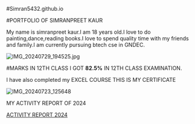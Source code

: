 #Simran5432.github.io

#PORTFOLIO OF SIMRANPREET KAUR

My name is simranpreet kaur.I am 18 years old.I love to do painting,dance,reading books.I love to spend quality time with my friends and family.I am currently  pursuing btech cse in GNDEC.


![IMG_20240729_194525.jpg](https://github.com/user-attachments/assets/32920b22-7292-438e-b15b-958ef03c4d5b)


#MARKS IN 12TH CLASS
I GOT **82.5%** IN 12TH CLASS EXAMINATION.

I have also completed my EXCEL COURSE 
THIS IS MY CERTIFICATE

![IMG_20240723_125648](https://github.com/user-attachments/assets/194be2bb-3ded-441a-968b-b3443ef10c3f)


MY ACTIVITY REPORT OF 2024 

[ACTIVITY REPORT 2024](https://simran5432.github.io/Simran54321.github.io/)







